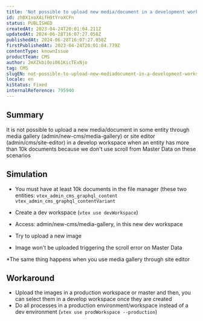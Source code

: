 ```yaml
---
title: 'Not possible to upload new media/document in a development workspace when entity has more than 10k documents'
id: zhDX1xoXAifH9tYroXCFn
status: PUBLISHED
createdAt: 2023-04-24T20:01:04.211Z
updatedAt: 2024-06-28T16:07:27.058Z
publishedAt: 2024-06-28T16:07:27.058Z
firstPublishedAt: 2023-04-24T20:01:04.779Z
contentType: knownIssue
productTeam: CMS
author: 2mXZkbi0oi061KicTExNjo
tag: CMS
slugEN: not-possible-to-upload-new-mediadocument-in-a-development-workspace-when-entity-has-more-than-10k-documents
locale: en
kiStatus: Fixed
internalReference: 795940
---
```


## Summary



It is not possible to upload a new media/document in some entity through media gallery (admin/new-cms/media-gallery) or site editor (admin/cms/site-editor) in a develop workspace when an entity has more than 10k documents because we don't use scroll from Master Data on these scenarios


##

## Simulation




- You must have at least 10k documents in the file manager (these two entities: `vtex_admin_cms_graphql_content`
`vtex_admin_cms_graphql_contentVariant`


- Create a dev workspace (`vtex use devWorkspace`)
- Access: admin/new-cms/media-gallery, in this new dev workspace
- Try to upload a new image
- Image won't be uploaded triggering the scroll error on Master Data

*The same thing happens when you use media gallery through site editor


##

## Workaround




- Upload the images in a production workspace or master and then, you can select them in a develop workspace once they are created
- Do all processes in a production environment/workspace instead of a dev environment (`vtex use prodWorkspace --production`)





